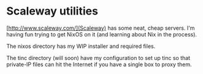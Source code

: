 Scaleway utilities
==================
[http://www.scaleway.com/](Scaleway) has some neat, cheap servers.  I'm having fun trying to get NixOS on it (and learning about Nix in the process).

The nixos directory has my WIP installer and required files.

The tinc directory (will soon) have my configuration to set up tinc so that private-IP files can hit the Internet if you have a single box to proxy them.

